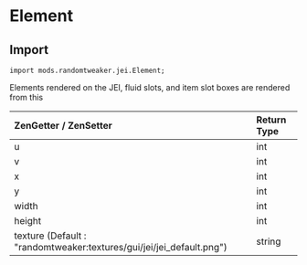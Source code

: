 # Element

## Import

```zenscript
import mods.randomtweaker.jei.Element;
```

Elements rendered on the JEI, fluid slots, and item slot boxes are rendered from this

| ZenGetter / ZenSetter                                        | Return Type|
| :----------------------------------------------------------- | :----- |
| u                                                            | int    |
| v                                                            | int    |
| x                                                            | int    |
| y                                                            | int    |
| width                                                        | int    |
| height                                                       | int    |
| texture (Default : "randomtweaker:textures/gui/jei/jei_default.png") | string |
